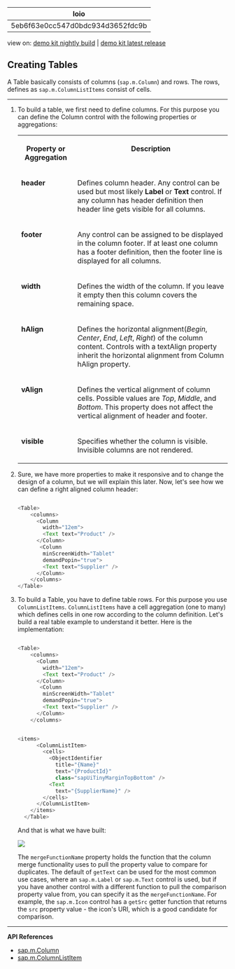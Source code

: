 <!-- loio5eb6f63e0cc547d0bdc934d3652fdc9b -->

| loio |
| -----|
| 5eb6f63e0cc547d0bdc934d3652fdc9b |

<div id="loio">

view on: [demo kit nightly build](https://openui5nightly.hana.ondemand.com/#/topic/5eb6f63e0cc547d0bdc934d3652fdc9b) | [demo kit latest release](https://openui5.hana.ondemand.com/#/topic/5eb6f63e0cc547d0bdc934d3652fdc9b)</div>

## Creating Tables

A Table basically consists of columns \(`sap.m.Column`\) and rows. The rows, defines as `sap.m.ColumnListItems` consist of cells.

***

1.  To build a table, we first need to define columns. For this purpose you can define the Column control with the following properties or aggregations:


    <table>
    <tr>
    <th valign="top">

    Property or Aggregation


    
    </th>
    <th valign="top">

    Description


    
    </th>
    </tr>
    <tr>
    <td valign="top">

    **header**


    
    </td>
    <td valign="top">

    Defines column header. Any control can be used but most likely **Label** or **Text** control. If any column has header definition then header line gets visible for all columns.


    
    </td>
    </tr>
    <tr>
    <td valign="top">

    **footer**


    
    </td>
    <td valign="top">

    Any control can be assigned to be displayed in the column footer. If at least one column has a footer definition, then the footer line is displayed for all columns.


    
    </td>
    </tr>
    <tr>
    <td valign="top">

    **width**


    
    </td>
    <td valign="top">

    Defines the width of the column. If you leave it empty then this column covers the remaining space.


    
    </td>
    </tr>
    <tr>
    <td valign="top">

    **hAlign**


    
    </td>
    <td valign="top">

    Defines the horizontal alignment\(*Begin*, *Center*, *End*, *Left*, *Right*\) of the column content. Controls with a textAlign property inherit the horizontal alignment from Column hAlign property.


    
    </td>
    </tr>
    <tr>
    <td valign="top">

    **vAlign**


    
    </td>
    <td valign="top">

    Defines the vertical alignment of column cells. Possible values are *Top*, *Middle*, and *Bottom*. This property does not affect the vertical alignment of header and footer.


    
    </td>
    </tr>
    <tr>
    <td valign="top">

    **visible**


    
    </td>
    <td valign="top">

    Specifies whether the column is visible. Invisible columns are not rendered.


    
    </td>
    </tr>
    </table>
    
2.  Sure, we have more properties to make it responsive and to change the design of a column, but we will explain this later. Now, let's see how we can define a right aligned column header:

    ``` js
    
    <Table>
        <columns>
          <Column
            width="12em">
            <Text text="Product" />
          </Column>
           <Column
            minScreenWidth="Tablet"
            demandPopin="true">
            <Text text="Supplier" />
          </Column>
        </columns>
    </Table>
    ```

3.  To build a Table, you have to define table rows. For this purpose you use `ColumnListItems`. `ColumnListItems` have a cell aggregation \(one to many\) which defines cells in one row according to the column definition. Let's build a real table example to understand it better. Here is the implementation:

    ``` js
    
    <Table>
        <columns>
          <Column
            width="12em">
            <Text text="Product" />
          </Column>
           <Column
            minScreenWidth="Tablet"
            demandPopin="true">
            <Text text="Supplier" />
          </Column>
        </columns>
    
    
    <items>
          <ColumnListItem>
            <cells>
              <ObjectIdentifier
                title="{Name}"
                text="{ProductId}"
                class="sapUiTinyMarginTopBottom" />
              <Text
                text="{SupplierName}" />
            </cells>
          </ColumnListItem>
        </items>
      </Table>
    
    ```

    And that is what we have built:

     ![](loioe654c84fa33a4f058e8f84b2ed5d578f_LowRes.png)

    The `mergeFunctionName` property holds the function that the column merge functionality uses to pull the property value to compare for duplicates. The default of `getText` can be used for the most common use cases, where an `sap.m.Label` or `sap.m.Text` control is used, but if you have another control with a different function to pull the comparison property value from, you can specify it as the `mergeFunctionName`. For example, the `sap.m.Icon` control has a `getSrc` getter function that returns the `src` property value - the icon's URI, which is a good candidate for comparison.


***

**API References**

-   [sap.m.Column](https://openui5.hana.ondemand.com/#docs/api/symbols/sap.m.Column.html)
-   [sap.m.ColumnListItem](https://openui5.hana.ondemand.com/#docs/api/symbols/sap.m.ColumnListItem.html)

